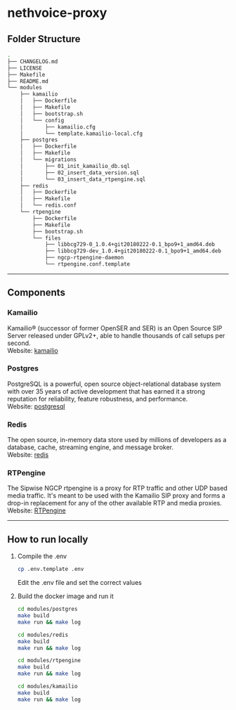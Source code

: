 # nethvoice-proxy

## Folder Structure

```bash
.
├── CHANGELOG.md
├── LICENSE
├── Makefile
├── README.md
└── modules
    ├── kamailio
    │   ├── Dockerfile
    │   ├── Makefile
    │   ├── bootstrap.sh
    │   └── config
    │       ├── kamailio.cfg
    │       └── template.kamailio-local.cfg
    ├── postgres
    │   ├── Dockerfile
    │   ├── Makefile
    │   └── migrations
    │       ├── 01_init_kamailio_db.sql
    │       ├── 02_insert_data_version.sql
    │       └── 03_insert_data_rtpengine.sql
    ├── redis
    │   ├── Dockerfile
    │   ├── Makefile
    │   └── redis.conf
    └── rtpengine
        ├── Dockerfile
        ├── Makefile
        ├── bootstrap.sh
        └── files
            ├── libbcg729-0_1.0.4+git20180222-0.1_bpo9+1_amd64.deb
            ├── libbcg729-dev_1.0.4+git20180222-0.1_bpo9+1_amd64.deb
            ├── ngcp-rtpengine-daemon
            └── rtpengine.conf.template
```

---

## Components

### Kamailio

Kamailio® (successor of former OpenSER and SER) is an Open Source SIP Server released under GPLv2+, able to handle thousands of call setups per second.  
Website: [kamailio](https://www.kamailio.org/w/)

### Postgres

PostgreSQL is a powerful, open source object-relational database system with over 35 years of active development that has earned it a strong reputation for reliability, feature robustness, and performance.  
Website: [postgresql](https://www.postgresql.org/)

### Redis

The open source, in-memory data store used by millions of developers as a database, cache, streaming engine, and message broker.  
Website: [redis](https://redis.io/)

### RTPengine

The Sipwise NGCP rtpengine is a proxy for RTP traffic and other UDP based media traffic. It's meant to be used with the Kamailio SIP proxy and forms a drop-in replacement for any of the other available RTP and media proxies.  
Website: [RTPengine](https://github.com/sipwise/rtpengine)

---

## How to run locally

1. Compile the .env

    ```bash
    cp .env.template .env
    ```

    Edit the .env file and set the correct values

1. Build the docker image and run it

    ```bash
    cd modules/postgres
    make build
    make run && make log

    cd modules/redis
    make build
    make run && make log

    cd modules/rtpengine
    make build
    make run && make log

    cd modules/kamailio
    make build
    make run && make log
    ```
